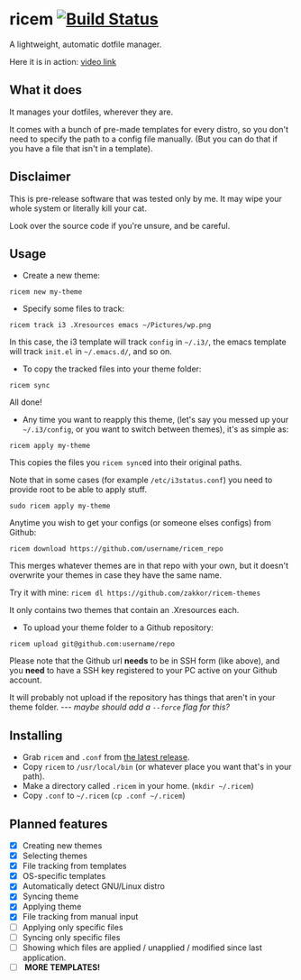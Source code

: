 # ricem [![Build Status](https://travis-ci.org/zakkor/ricem.svg?branch=master)](https://travis-ci.org/zakkor/ricem)
A lightweight, automatic dotfile manager.

Here it is in action: [video link](https://u.teknik.io/4tcfD.ogv)


## What it does
It manages your dotfiles, wherever they are.

It comes with a bunch of pre-made templates for every distro, so you don't need to specify the path to a config file manually. (But you can do that if you have a file that isn't in a template).

## Disclaimer
This is pre-release software that was tested only by me. It may wipe your whole system or literally kill your cat.

Look over the source code if you're unsure, and be careful.

## Usage
- Create a new theme:

`ricem new my-theme`

- Specify some files to track:

`ricem track i3 .Xresources emacs ~/Pictures/wp.png`

In this case, the i3 template will track `config` in `~/.i3/`, the emacs template will track `init.el` in `~/.emacs.d/`, and so on.

- To copy the tracked files into your theme folder:

`ricem sync`

All done!

- Any time you want to reapply this theme, (let's say you messed up your `~/.i3/config`, or you want to switch between themes), it's as simple as:

`ricem apply my-theme`

This copies the files you `ricem sync`ed into their original paths.

Note that in some cases (for example `/etc/i3status.conf`) you need to provide root to be able to apply stuff.

`sudo ricem apply my-theme`

Anytime you wish to get your configs (or someone elses configs) from Github:

`ricem download https://github.com/username/ricem_repo`

This merges whatever themes are in that repo with your own, but it doesn't overwrite your themes in case they have the same name.

Try it with mine: `ricem dl https://github.com/zakkor/ricem-themes`

It only contains two themes that contain an .Xresources each.

- To upload your theme folder to a Github repository:

`ricem upload git@github.com:username/repo`

Please note that the Github url <b>needs</b> to be in SSH form (like above), and you <b>need</b> to have a SSH key registered to your PC active on your Github account.

It will probably not upload if the repository has things that aren't in your theme folder. --- _maybe should add a `--force` flag for this?_

## Installing
- Grab `ricem` and `.conf` from [the latest release](https://github.com/zakkor/ricem/releases).
- Copy `ricem` to `/usr/local/bin` (or whatever place you want that's in your path).
- Make a directory called `.ricem` in your home. (`mkdir ~/.ricem`)
- Copy `.conf` to `~/.ricem` (`cp .conf ~/.ricem`)

## Planned features
- [x] Creating new themes
- [x] Selecting themes
- [x] File tracking from templates
- [x] OS-specific templates
- [x] Automatically detect GNU/Linux distro
- [x] Syncing theme
- [x] Applying theme
- [x] File tracking from manual input
- [ ] Applying only specific files
- [ ] Syncing only specific files
- [ ] Showing which files are applied / unapplied / modified since last application.
- [ ] <b> MORE TEMPLATES! </b>
